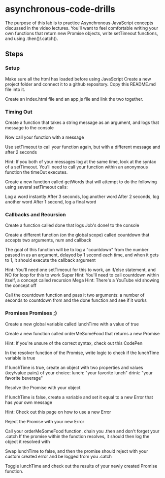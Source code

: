 # asynchronous-code-drills


The purpose of this lab is to practice Asynchronous JavaScript concepts discussed in the video lectures. You'll want to feel comfortable writing your own functions that return new Promise objects, write setTimeout functions, and using .then()/.catch().

## Steps

### Setup

Make sure all the html has loaded before using JavaScript
Create a new project folder and connect it to a github repository. Copy this README.md file into it.

Create an index.html file and an app.js file and link the two together.

### Timing Out

Create a function that takes a string message as an argument, and logs that message to the console

Now call your function with a message

Use setTimeout to call your function again, but with a different message and after 2 seconds

Hint: If you both of your messages log at the same time, look at the syntax of a setTimeout. You'll need to call your function within an anonymous function the timeOut executes.

Create a new function called getWords that will attempt to do the following using several setTimeout calls:

Log a word instantly
After 3 seconds, log another word
After 2 seconds, log another word
After 1 second, log a final word

### Callbacks and Recursion

Create a function called done that logs Job's done! to the console

Create a different function (on the global scope) called countdown that accepts two arguments, num and callback

The goal of this function will be to log a "countdown" from the number passed in as an argument, delayed by 1 second each time, and when it gets to 1, it should execute the callback argument

Hint: You'll need one setTimeout for this to work, an if/else statement, and NO for loop for this to work
Super Hint: You'll need to call countdown within itself, a concept called recursion
Mega Hint: There's a YouTube vid showing the concept off

Call the countdown function and pass it two arguments: a number of seconds to countdown from and the done function and see if it works

### Promises Promises ;)

Create a new global variable called lunchTime with a value of true

Create a new function called orderMeSomeFood that returns a new Promise

Hint: If you're unsure of the correct syntax, check out this CodePen

In the resolver function of the Promise, write logic to check if the lunchTime variable is true

If lunchTime is true, create an object with two properties and values (key/value pairs) of your choice:
lunch: "your favorite lunch"
drink: "your favorite beverage"

Resolve the Promise with your object

If lunchTime is false, create a variable and set it equal to a new Error that has your own message

Hint: Check out this page on how to use a new Error

Reject the Promise with your new Error

Call your orderMeSomeFood function, chain you .then and don't forget your .catch
If the promise within the function resolves, it should then log the object it resolved with

Swap lunchTime to false, and then the promise should reject with your custom created error and be logged from you .catch

Toggle lunchTime and check out the results of your newly created Promise function.